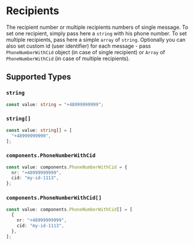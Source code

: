 # Recipients

The recipient number or multiple recipients numbers of single message. To set one recipient, simply pass here a `string` with his phone number. To set multiple recipients, pass here a simple `array` of `string`. Optionally you can also set custom id (user identifier) for each message - pass `PhoneNumberWithCid` object (in case of single recipient) or `Array` of `PhoneNumberWithCid` (in case of multiple recipients).


## Supported Types

### `string`

```typescript
const value: string = "+48999999999";
```

### `string[]`

```typescript
const value: string[] = [
  "+48999999999",
];
```

### `components.PhoneNumberWithCid`

```typescript
const value: components.PhoneNumberWithCid = {
  nr: "+48999999999",
  cid: "my-id-1113",
};
```

### `components.PhoneNumberWithCid[]`

```typescript
const value: components.PhoneNumberWithCid[] = [
  {
    nr: "+48999999999",
    cid: "my-id-1113",
  },
];
```

